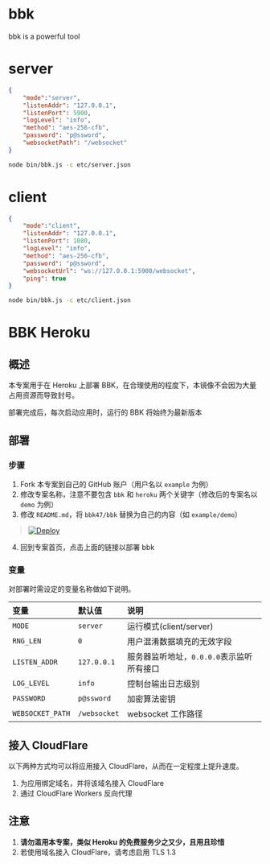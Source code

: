 # bbk

bbk is a powerful tool

# server

```json
{
    "mode":"server",
    "listenAddr": "127.0.0.1",
    "listenPort": 5900,
    "logLevel": "info",
    "method": "aes-256-cfb",
    "password": "p@ssword",
    "websocketPath": "/websocket"
}
```

```sh
node bin/bbk.js -c etc/server.json
```

# client

```json
{
    "mode":"client",
    "listenAddr": "127.0.0.1",
    "listenPort": 1080,
    "logLevel": "info",
    "method": "aes-256-cfb",
    "password": "p@ssword",
    "websocketUrl": "ws://127.0.0.1:5900/websocket",
    "ping": true
}
```

```sh
node bin/bbk.js -c etc/client.json
```

# BBK Heroku

## 概述

本专案用于在 Heroku 上部署 BBK，在合理使用的程度下，本镜像不会因为大量占用资源而导致封号。

部署完成后，每次启动应用时，运行的 BBK 将始终为最新版本

## 部署

### 步骤

1.  Fork 本专案到自己的 GitHub 账户（用户名以 `example` 为例）
2.  修改专案名称，注意不要包含 `bbk` 和 `heroku` 两个关键字（修改后的专案名以 `demo` 为例）
3.  修改 `README.md`，将 `bbk47/bbk` 替换为自己的内容（如 `example/demo`）

> [![Deploy](https://www.herokucdn.com/deploy/button.png)](https://dashboard.heroku.com/new?template=https://github.com/bbk47/bbk)

4.  回到专案首页，点击上面的链接以部署 bbk

### 变量

对部署时需设定的变量名称做如下说明。

| 变量             | 默认值       | 说明                                      |
| :--------------- | :----------- | :---------------------------------------- |
| `MODE`      | `server`          | 运行模式(client/server)                |
| `RNG_LEN`      | `0`          | 用户混淆数据填充的无效字段                |
| `LISTEN_ADDR`    | `127.0.0.1`  | 服务器监听地址，`0.0.0.0`表示监听所有接口 |
| `LOG_LEVEL`      | `info`       | 控制台输出日志级别                        |
| `PASSWORD`       | `p@ssword`   | 加密算法密钥                              |
| `WEBSOCKET_PATH` | `/websocket` | websocket 工作路径                        |

## 接入 CloudFlare

以下两种方式均可以将应用接入 CloudFlare，从而在一定程度上提升速度。

1.  为应用绑定域名，并将该域名接入 CloudFlare
2.  通过 CloudFlare Workers 反向代理

## 注意

1.  **请勿滥用本专案，类似 Heroku 的免费服务少之又少，且用且珍惜**
2.  若使用域名接入 CloudFlare，请考虑启用 TLS 1.3

```

```

